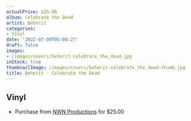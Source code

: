 ```yaml
---
actualPrice: $25.00
album: Celebrate the Dead
artist: Beherit
categories:
- Vinyl
date: '2022-07-08T05:08:27'
draft: false
images:
- /images/covers/beherit-celebrate_the_dead.jpg
inStock: true
thumbnailImage: /images/covers/beherit-celebrate_the_dead-thumb.jpg
title: Beherit - Celebrate the Dead
---
```


## Vinyl
* Purchase from [NWN Productions](http://shop.nwnprod.com/index.php?route=product/product&path=75&product_id=25179&sort=pd.name&order=ASC) for $25.00
